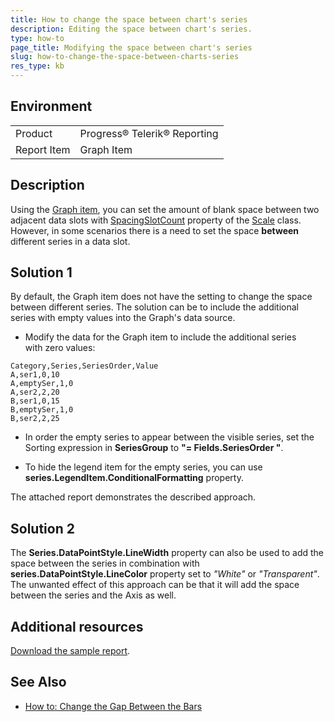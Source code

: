 ```yaml
---
title: How to change the space between chart's series
description: Editing the space between chart's series. 
type: how-to
page_title: Modifying the space between chart's series
slug: how-to-change-the-space-between-charts-series
res_type: kb
---
```


## Environment
<table>
	<tbody>
		<tr>
			<td>Product</td>
			<td>Progress® Telerik® Reporting</td>
		</tr>
		<tr>
			<td>Report Item</td>
			<td>Graph Item</td>
		</tr>
	</tbody>
</table>

## Description
  
 Using the [Graph item](../graphoverview), you can set the amount of blank space between two adjacent data slots with [SpacingSlotCount](../p-telerik-reporting-scale-spacingslotcount) property of the [Scale](../t-telerik-reporting-scale) class. However, in some scenarios there is a need to set the space **between** different series in a data slot.  
  
## Solution 1

By default, the Graph item does not have the setting to change the space between different series. The solution can be to include the additional series with empty values into the Graph's data source.  
  
- Modify the data for the Graph item  to include the additional series with zero values:  

```csv
Category,Series,SeriesOrder,Value
A,ser1,0,10
A,emptySer,1,0
A,ser2,2,20
B,ser1,0,15
B,emptySer,1,0
B,ser2,2,25
```
  
- In order the empty series to appear between the visible series, set the Sorting expression in **SeriesGroup** to **"= Fields.SeriesOrder "**.  
  
- To hide the legend item for the empty series, you can use **series.LegendItem.ConditionalFormatting** property.  
  
The attached report demonstrates the described approach.  
  
## Solution 2

The **Series.DataPointStyle.LineWidth** property can also be used to add the space between the series in combination with **series.DataPointStyle.LineColor** property set to *"White"* or *"Transparent"*. The unwanted effect of this approach can be that it will add the space between the series and the Axis as well.  

## Additional resources
[Download the sample report](resources/changespacebetweenseries.zip).

## See Also

* [How to: Change the Gap Between the Bars](../graphhowtochangethegapbetweenthebars)  
